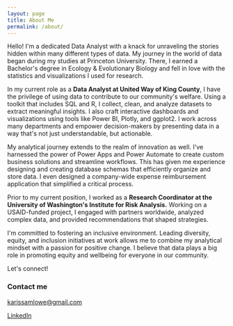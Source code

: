 ```yaml
---
layout: page
title: About Me
permalink: /about/
---
```


Hello! I'm a dedicated Data Analyst with a knack for unraveling the stories hidden within many different types of data. My journey in the world of data began during my studies at Princeton University. There, I earned a Bachelor's degree in Ecology & Evolutionary Biology and fell in love with the statistics and visualizations I used for research. 

In my current role as a **Data Analyst at United Way of King County**, I have the privilege of using data to contribute to our community's welfare. Using a toolkit that includes SQL and R, I collect, clean, and analyze datasets to extract meaningful insights. I also craft interactive dashboards and visualizations using tools like Power BI, Plotly, and ggplot2. I work across many departments and empower decision-makers by presenting data in a way that's not just understandable, but actionable. 

My analytical journey extends to the realm of innovation as well. I've harnessed the power of Power Apps and Power Automate to create custom business solutions and streamline workflows. This has given me experience designing and creating database schemas that efficiently organize and store data. I even designed a company-wide expense reimbursement application that simplified a critical process.

Prior to my current position, I worked as a **Research Coordinator at the University of Washington's Institute for Risk Analysis.** Working on a USAID-funded project, I engaged with partners worldwide, analyzed complex data, and provided recommendations that shaped strategies.

I'm committed to fostering an inclusive environment. Leading diversity, equity, and inclusion initiatives at work allows me to combine my analytical mindset with a passion for positive change. I believe that data plays a big role in promoting equity and wellbeing for everyone in our community.

Let's connect!


### Contact me

[karissamlowe@gmail.com](mailto:karissamlowe@gmail.com)

[LinkedIn](https://www.linkedin.com/in/karissamlowe/)
